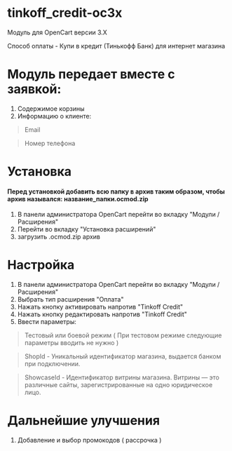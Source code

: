 # tinkoff_credit-oc3x

  Модуль для OpenCart версии 3.X
  
  Способ оплаты - Купи в кредит (Тинькофф Банк) для интернет магазина
  
# Модуль передает вместе с заявкой:

  1. Содержимое корзины
  2. Информацию о клиенте:

  > Email

  > Номер телефона

# Установка

#### Перед установкой добавить всю папку в архив таким образом, чтобы архив назывался: название_папки.ocmod.zip

  1. В панели администратора OpenCart перейти во вкладку "Модули / Расширения"
  2. Перейти во вкладку "Установка расширений"
  3. загрузить .ocmod.zip архив

# Настройка

  1. В панели администратора OpenCart перейти во вкладку "Модули / Расширения"
  2. Выбрать тип расширения "Оплата"
  3. Нажать кнопку активировать напротив "Tinkoff Credit"
  4. Нажать кнопку редактировать напротив "Tinkoff Credit"
  5. Ввести параметры:
  
  > Тестовый или боевой режим ( При тестовом режиме следующие параметры вводить не нужно )
  
  > ShopId - Уникальный идентификатор магазина, выдается банком
  при подключении.
  
  > ShowcaseId - Идентификатор витрины магазина.
  Витрины — это различные сайты, зарегистрированные
  на одно юридическое лицо.

# Дальнейшие улучшения
  
  1. Добавление и выбор промокодов ( рассрочка )
